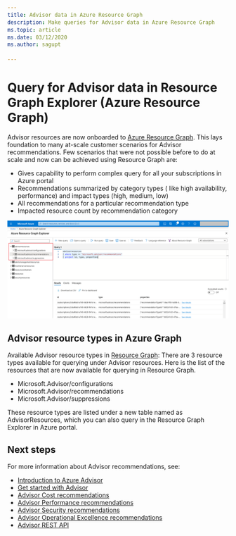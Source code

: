 ```yaml
---
title: Advisor data in Azure Resource Graph
description: Make queries for Advisor data in Azure Resource Graph
ms.topic: article
ms.date: 03/12/2020
ms.author: sagupt

---
```


# Query for Advisor data in Resource Graph Explorer (Azure Resource Graph)

Advisor resources are now onboarded to [Azure Resource Graph](https://azure.microsoft.com/features/resource-graph/). This lays foundation to many at-scale customer scenarios for Advisor recommendations. Few scenarios that were not possible before to do at scale and now can be achieved using Resource Graph are:
* Gives capability to perform complex query for all your subscriptions in Azure portal
* Recommendations summarized by category types ( like high availability, performance)  and impact types (high, medium, low)
* All recommendations for a particular recommendation type
* Impacted resource count by recommendation category

![Advisor in Azure resource graph explorer](./media/arg-1.png)  


## Advisor resource types in Azure Graph

Available Advisor resource types in [Resource Graph](https://docs.microsoft.com/azure/governance/resource-graph/):
There are 3 resource types available for querying under Advisor resources. Here is the list of the resources that are now available for querying in Resource Graph.
* Microsoft.Advisor/configurations
* Microsoft.Advisor/recommendations
* Microsoft.Advisor/suppressions

These resource types are listed under a new table named as AdvisorResources, which you can also query in the Resource Graph Explorer in Azure portal.


## Next steps

For more information about Advisor recommendations, see:
* [Introduction to Azure Advisor](advisor-overview.md)
* [Get started with Advisor](advisor-get-started.md)
* [Advisor Cost recommendations](advisor-cost-recommendations.md)
* [Advisor Performance recommendations](advisor-performance-recommendations.md)
* [Advisor Security recommendations](advisor-security-recommendations.md)
* [Advisor Operational Excellence recommendations](advisor-operational-excellence-recommendations.md)
* [Advisor REST API](https://docs.microsoft.com/rest/api/advisor/)
